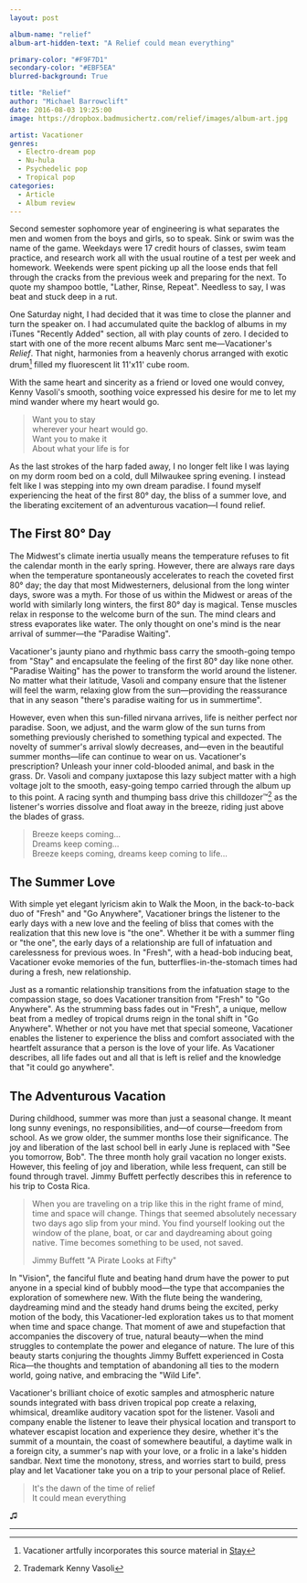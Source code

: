 ```yaml
---
layout: post

album-name: "relief"
album-art-hidden-text: "A Relief could mean everything"

primary-color: "#F9F7D1"
secondary-color: "#EBF5EA"
blurred-background: True

title: "Relief"
author: "Michael Barrowclift"
date: 2016-08-03 19:25:00
image: https://dropbox.badmusichertz.com/relief/images/album-art.jpg

artist: Vacationer
genres:
  - Electro-dream pop
  - Nu-hula
  - Psychedelic pop
  - Tropical pop
categories:
  - Article
  - Album review
---
```


Second semester sophomore year of engineering is what separates the men and women from the boys and girls, so to speak. Sink or swim was the name of the game. Weekdays were 17 credit hours of classes, swim team practice, and research work all with the usual routine of a test per week and homework. Weekends were spent picking up all the loose ends that fell through the cracks from the previous week and preparing for the next. To quote my shampoo bottle, "Lather, Rinse, Repeat". Needless to say, I was beat and stuck deep in a rut.

One Saturday night, I had decided that it was time to close the planner and turn the speaker on. I had accumulated quite the backlog of albums in my iTunes "Recently Added" section, all with play counts of zero. I decided to start with one of the more recent albums Marc sent me&#8212;Vacationer's *Relief*. That night, harmonies from a heavenly chorus arranged with exotic drum[^sample] filled my fluorescent lit 11'x11' cube room.

With the same heart and sincerity as a friend or loved one would convey, Kenny Vasoli's smooth, soothing voice expressed his desire for me to let my mind wander where my heart would go.

> Want you to stay  
> wherever your heart would go.  
> Want you to make it  
> About what your life is for

As the last strokes of the harp faded away, I no longer felt like I was laying on my dorm room bed on a cold, dull Milwaukee spring evening. I instead felt like I was stepping into my own dream paradise. I found myself experiencing the heat of the first 80° day, the bliss of a summer love, and the liberating excitement of an adventurous vacation&#8212;I found relief.

The First 80° Day
-----------------

The Midwest's climate inertia usually means the temperature refuses to fit the calendar month in the early spring. However, there are always rare days when the temperature spontaneously accelerates to reach the coveted first 80° day; the day that most Midwesterners, delusional from the long winter days, swore was a myth. For those of us within the Midwest or areas of the world with similarly long winters, the first 80° day is magical. Tense muscles relax in response to the welcome burn of the sun. The mind clears and stress evaporates like water. The only thought on one's mind is the near arrival of summer&#8212;the "Paradise Waiting".

Vacationer's jaunty piano and rhythmic bass carry the smooth-going tempo from "Stay" and encapsulate the feeling of the first 80° day like none other. "Paradise Waiting" has the power to transform the world around the listener. No matter what their latitude, Vasoli and company ensure that the listener will feel the warm, relaxing glow from the sun—providing the reassurance that in any season "there's paradise waiting for us in summertime".

However, even when this sun-filled nirvana arrives, life is neither perfect nor paradise. Soon, we adjust, and the warm glow of the sun turns from something previously cherished to something typical and expected. The novelty of summer's arrival slowly decreases, and&#8212;even in the beautiful summer months&#8212;life can continue to wear on us. Vacationer's prescription? Unleash your inner cold-blooded animal, and bask in the grass. Dr. Vasoli and company juxtapose this lazy subject matter with a high voltage jolt to the smooth, easy-going tempo carried through the album up to this point. A racing synth and thumping bass drive this chilldozer&#8482;[^trademark] as the listener's worries dissolve and float away in the breeze, riding just above the blades of grass.

> Breeze keeps coming...  
> Dreams keep coming...  
> Breeze keeps coming, dreams keep coming to life...

The Summer Love
---------------

With simple yet elegant lyricism akin to Walk the Moon, in the back-to-back duo of "Fresh" and "Go Anywhere", Vacationer brings the listener to the early days with a new love and the feeling of bliss that comes with the realization that this new love is "the one". Whether it be with a summer fling or "the one", the early days of a relationship are full of infatuation and carelessness for previous woes. In "Fresh", with a head-bob inducing beat, Vacationer evoke memories of the fun, butterflies-in-the-stomach times had during a fresh, new relationship.

Just as a romantic relationship transitions from the infatuation stage to the compassion stage, so does Vacationer transition from "Fresh" to "Go Anywhere". As the strumming bass fades out in "Fresh", a unique, mellow beat from a medley of tropical drums reign in the tonal shift in "Go Anywhere". Whether or not you have met that special someone, Vacationer enables the listener to experience the bliss and comfort associated with the heartfelt assurance that a person is the love of your life. As Vacationer describes, all life fades out and all that is left is relief and the knowledge that "it could go anywhere".

The Adventurous Vacation
------------------------

During childhood, summer was more than just a seasonal change. It meant long sunny evenings, no responsibilities, and&#8212;of course&#8212;freedom from school. As we grow older, the summer months lose their significance. The joy and liberation of the last school bell in early June is replaced with "See you tomorrow, Bob". The three month holy grail vacation no longer exists. However, this feeling of joy and liberation, while less frequent, can still be found through travel. Jimmy Buffett perfectly describes this in reference to his trip to Costa Rica.

> When you are traveling on a trip like this in the right frame of mind, time and space will change. Things that seemed absolutely necessary two days ago slip from your mind. You find yourself looking out the window of the plane, boat, or car and daydreaming about going native. Time becomes something to be used, not saved.  
>  
> Jimmy Buffett "A Pirate Looks at Fifty"

In "Vision", the fanciful flute and beating hand drum have the power to put anyone in a special kind of bubbly mood&#8212;the type that accompanies the exploration of somewhere new. With the flute being the wandering, daydreaming mind and the steady hand drums being the excited, perky motion of the body, this Vacationer-led exploration takes us to that moment when time and space change. That moment of awe and stupefaction that accompanies the discovery of true, natural beauty&#8212;when the mind struggles to contemplate the power and elegance of nature.  The lure of this beauty starts conjuring the thoughts Jimmy Buffett experienced in Costa Rica&#8212;the thoughts and temptation of abandoning all ties to the modern world, going native, and embracing the "Wild Life".

Vacationer's brilliant choice of exotic samples and atmospheric nature sounds integrated with bass driven tropical pop create a relaxing, whimsical, dreamlike auditory vacation spot for the listener. Vasoli and company enable the listener to leave their physical location and transport to whatever escapist location and experience they desire, whether it's the summit of a mountain, the coast of somewhere beautiful, a daytime walk in a foreign city, a summer's nap with your love, or a frolic in a lake's hidden sandbar. Next time the monotony, stress, and worries start to build, press play and let Vacationer take you on a trip to your personal place of Relief.

> It's the dawn of the time of relief  
> It could mean everything

♫︎

-----------

[^sample]: Vacationer artfully incorporates this source material in [Stay](https://youtu.be/9IA0Rq1DGJU)
[^trademark]: Trademark Kenny Vasoli